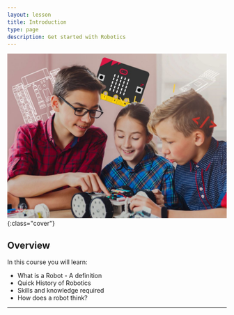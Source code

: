 ```yaml
---
layout: lesson
title: Introduction
type: page
description: Get started with Robotics
---
```


![Cover photo](assets/basics_101.jpg){:class="cover"}

## Overview

In this course you will learn:

* What is a Robot - A definition
* Quick History of Robotics
* Skills and knowledge required
* How does a robot think?

---
